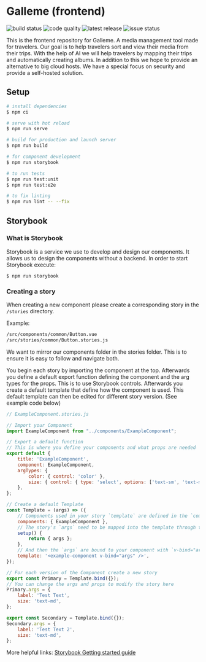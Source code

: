 # Galleme (frontend)
![build status](https://img.shields.io/github/workflow/status/Galleme/frontend/Frontend?style=for-the-badge)
![code quality](https://img.shields.io/codacy/grade/fd19d9776f2b497597ad19c73efa1fba?style=for-the-badge)
![latest release](https://img.shields.io/github/v/release/Galleme/frontend?color=%23ff5500&include_prereleases&style=for-the-badge)
![issue status](https://img.shields.io/github/issues-raw/Galleme/frontend?color=%23ff5500&style=for-the-badge)

This is the frontend repository for Galleme. A media management tool made for travelers.
Our goal is to help travelers sort and view their media from their trips. With the help of 
AI we will help travelers by mapping their trips and automatically creating albums. 
In addition to this we hope to provide an alternative to big cloud hosts. We have a special focus
on security and provide a self-hosted solution.

## Setup

```bash
# install dependencies
$ npm ci

# serve with hot reload
$ npm run serve

# build for production and launch server
$ npm run build

# for component development
$ npm run storybook

# to run tests
$ npm run test:unit
$ npm run test:e2e

# to fix linting
$ npm run lint -- --fix
```

## Storybook

### What is Storybook
Storybook is a service we use to develop and design our components. 
It allows us to design the components without a backend. In order to start Storybook execute:

`$ npm run storybook`

### Creating a story
When creating a new component please create a corresponding story in the `/stories` directory.

Example:
```bash
/src/components/common/Button.vue
/src/stories/common/Button.stories.js
```

We want to mirror our components folder in the stories folder. This is to ensure it is easy to follow and navigate both.

You begin each story by importing the component at the top. Afterwards you define a default
export function defining the component and the arg types for the props. This is to use Storybook controls.
Afterwards you create a default template that define how the component is used. This default template can then 
be edited for different story version. (See example code below)

```js
// ExampleComponent.stories.js

// Import your Component
import ExampleComponent from "../components/ExampleComponent";

// Export a default function
// This is where you define your components and what props are needed
export default {
    title: 'ExampleComponent',
    component: ExampleComponent,
    argTypes: {
        color: { control: 'color' },
        size: { control: { type: 'select', options: ['text-sm', 'text-md', 'text-xl'] } },
    },
};

// Create a default Template
const Template = (args) => ({
    // Components used in your story `template` are defined in the `components` object
    components: { ExampleComponent },
    // The story's `args` need to be mapped into the template through the `setup()` method
    setup() {
        return { args };
    },
    // And then the `args` are bound to your component with `v-bind="args"`
    template: '<example-component v-bind="args" />',
});

// For each version of the Component create a new story
export const Primary = Template.bind({});
// You can change the args and props to modify the story here
Primary.args = {
    label: 'Test Text',
    size: 'text-md',
};

export const Secondary = Template.bind({});
Secondary.args = {
    label: 'Test Text 2',
    size: 'text-md',
};
```

More helpful links: [Storybook Getting started guide](https://storybook.js.org/docs/vue/writing-stories/introduction)
